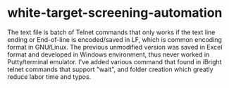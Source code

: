 # white-target-screening-automation
The text file is batch of Telnet commands that only works if the text line ending or End-of-line is encoded/saved in LF, which is common encoding format in GNU/Linux.
The previous unmodified version was saved in Excel format and developed in Windows environment, thus never worked in Putty/terminal emulator.
I've added various command that found in iBright telnet commands that support "wait", and folder creation which greatly reduce labor time and typos.
